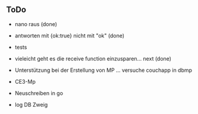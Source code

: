 
## ToDo

* nano raus (done)
* antworten mit {ok:true} nicht mit "ok" (done)
* tests 
* vieleicht geht es die receive function einzusparen... next (done)
* Unterstützung bei der Erstellung von MP ... versuche couchapp in dbmp
* CE3-Mp


* Neuschreiben in go 
* log DB Zweig
